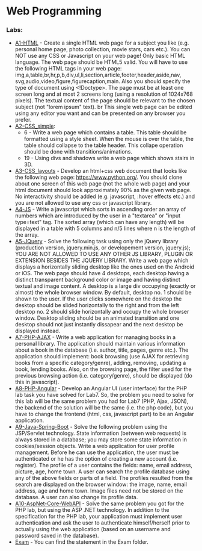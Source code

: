 
# Web Programming

### Labs:
 - [A1-HTML](https://github.com/razvanpetruta/UniversityProjects/tree/main/Year_2/Semester_4/Web_Programming/A1-HTML) - Create a single HTML web page for a subject you like (e.g. personal home page, photo collection, movie stars, cars etc.). You can NOT use any CSS or Javascript on your web page! Only basic HTML language. The web page should be HTML5 valid. You will have to use the following HTML tags in your web page: img,a,table,br,hr,p,b,div,ul,li,section,article,footer,header,aside,nav, svg,audio,video,figure,figurecaption,main. Also you should specify the type of document using <!Doctype>. The page must be at least one screen long and at most 2 screens long (using a resolution of 1024x768 pixels). The textual content of the page should be relevant to the chosen subject (not "lorem ipsum" text). br This single web page can be edited using any editor you want and can be presented on any browser you prefer.
 - [A2-CSS_simple](https://github.com/razvanpetruta/UniversityProjects/tree/main/Year_2/Semester_4/Web_Programming/A2-CSS_simple): 
    -  6 - Write a web page which contains a table. This table should be formatted using a style sheet. When the mouse is over the table, the table should collapse to the table header. This collape operation should be done with transitions/animations. 
    -  19 - Using divs and shadows write a web page which shows stairs in 3D.
 - [A3-CSS_layouts](https://github.com/razvanpetruta/UniversityProjects/tree/main/Year_2/Semester_4/Web_Programming/A3-CSS_layouts) - Develop an html+css web document that looks like the following web page: https://www.python.org/. You should clone about one screen of this web page (not the whole web page) and your html document should look approximately 90% as the given web page. No interactivity should be added (e.g. javascript, :hover effects etc.) and you are not allowed to use any css or javascript library. 
 - [A4-JS](https://github.com/razvanpetruta/UniversityProjects/tree/main/Year_2/Semester_4/Web_Programming/A4-JS) - Write a javascript which sorts in ascending order an array of numbers which are introduced by the user in a "textarea" or "input type=text" tag. The sorted array (which can have any length) will be displayed in a table with 5 columns and n/5 lines where n is the length of the array.
 - [A5-JQuery](https://github.com/razvanpetruta/UniversityProjects/tree/main/Year_2/Semester_4/Web_Programming/A5-JQuery) - Solve the following task using only the jQuery library (production version, jquery.min.js, or developement version, jquery.js); YOU ARE NOT ALLOWED TO USE ANY OTHER JS LIBRARY, PLUGIN OR EXTENSION BESIDES THE JQUERY LIBRARY. Write a web page which displays a horizontally sliding desktop like the ones used on the Android or iOS. The web page should have 4 desktops, each desktop having a distinct transparent background color or image and having distinct textual and image content. A desktop is a large div occupying (exactly or almost) the whole browser window. By default, desktop no. 1 should be shown to the user. If the user clicks somewhere on the desktop the desktop should be slided horizontally to the right and from the left desktop no. 2 should slide horizontally and occupy the whole browser window. Desktop sliding should be an animated transition and one desktop should not just instantly dissapear and the next desktop be displayed instead.
 - [A7-PHP-AJAX](https://github.com/razvanpetruta/UniversityProjects/tree/main/Year_2/Semester_4/Web_Programming/A7-PHP-AJAX) - Write a web application for managing books in a personal library. The application should maintain various information about a book in the database (i.e. author, title, pages, genre etc.). The application should implement: book browsing (use AJAX for retrieving books from a specific category/genre), adding, removing, updating a book, lending books. Also, on the browsing page, the filter used for the previous browsing action (i.e. category/genre), should be displayed (do this in javascript).
 - [A8-PHP-Angular](https://github.com/razvanpetruta/UniversityProjects/tree/main/Year_2/Semester_4/Web_Programming/A8-PHP-Angular) - Develop an Angular UI (user interface) for the PHP lab task you have solved for Lab7. So, the problem you need to solve for this lab will be the same problem you had for Lab7 (PHP, Ajax, JSON), the backend of the solution will be the same (i.e. the php code), but you have to change the frontend (html, css, javascript part) to be an Angular application.
 - [A9-Java-Spring-Boot](https://github.com/razvanpetruta/UniversityProjects/tree/main/Year_2/Semester_4/Web_Programming/A9-Java-Spring-Boot) - Solve the following problem using the JSP/Servlet technology. State information (between web requests) is always stored in a database; you may store some state information in cookies/session objects. Write a web application for user profile management. Before he can use the application, the user must be authenticated or he has the option of creating a new account (i.e. register). The profile of a user contains the fields: name, email address, picture, age, home town. A user can search the profile database using any of the above fields or parts of a field. The profiles resulted from the search are displayed on the browser window: the image, name, email address, age and home town. Image files need not be stored on the database. A user can also change its profile data.
 - [A10-AspNet-Core-WebAPI](https://github.com/razvanpetruta/UniversityProjects/tree/main/Year_2/Semester_4/Web_Programming/A10-AspNet-Core-WebAPI) - Solve the same problem you got for the PHP lab, but using the ASP .NET technology. In addition to the specification for the PHP lab, your application must implement user authentication and ask the user to authenticate himself/herself prior to actually using the web application (based on an username and password saved in the database).
 - [Exam](https://github.com/razvanpetruta/UniversityProjects/tree/main/Year_2/Semester_4/Web_Programming/Exam) - You can find the statement in the Exam folder.
